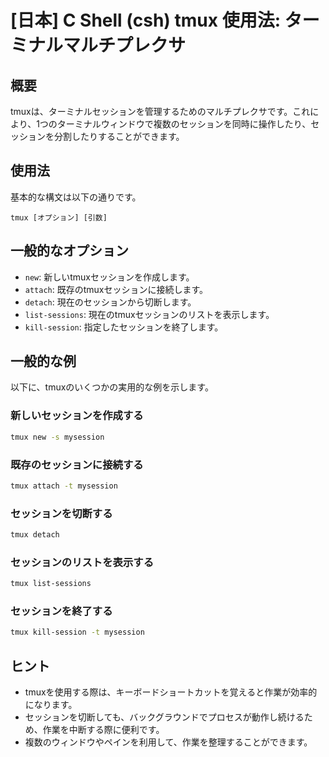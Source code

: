 # [日本] C Shell (csh) tmux 使用法: ターミナルマルチプレクサ

## 概要
tmuxは、ターミナルセッションを管理するためのマルチプレクサです。これにより、1つのターミナルウィンドウで複数のセッションを同時に操作したり、セッションを分割したりすることができます。

## 使用法
基本的な構文は以下の通りです。

```
tmux [オプション] [引数]
```

## 一般的なオプション
- `new`: 新しいtmuxセッションを作成します。
- `attach`: 既存のtmuxセッションに接続します。
- `detach`: 現在のセッションから切断します。
- `list-sessions`: 現在のtmuxセッションのリストを表示します。
- `kill-session`: 指定したセッションを終了します。

## 一般的な例
以下に、tmuxのいくつかの実用的な例を示します。

### 新しいセッションを作成する
```bash
tmux new -s mysession
```

### 既存のセッションに接続する
```bash
tmux attach -t mysession
```

### セッションを切断する
```bash
tmux detach
```

### セッションのリストを表示する
```bash
tmux list-sessions
```

### セッションを終了する
```bash
tmux kill-session -t mysession
```

## ヒント
- tmuxを使用する際は、キーボードショートカットを覚えると作業が効率的になります。
- セッションを切断しても、バックグラウンドでプロセスが動作し続けるため、作業を中断する際に便利です。
- 複数のウィンドウやペインを利用して、作業を整理することができます。
